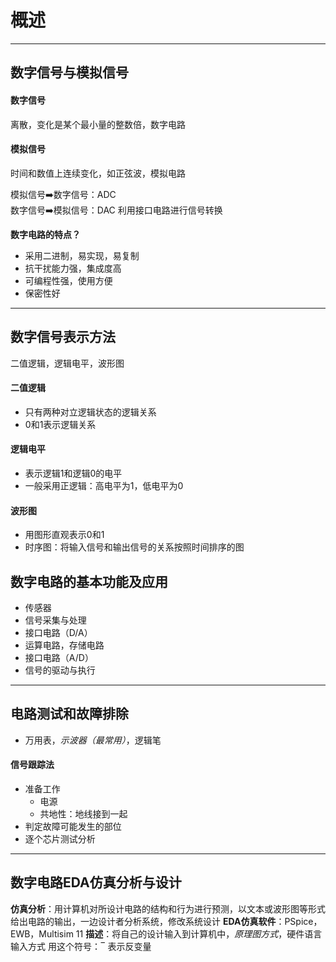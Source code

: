 # 概述
***
## 数字信号与模拟信号
#### 数字信号
离散，变化是某个最小量的整数倍，数字电路
#### 模拟信号
时间和数值上连续变化，如正弦波，模拟电路


模拟信号➡️数字信号：ADC  
数字信号➡️模拟信号：DAC
利用接口电路进行信号转换

**数字电路的特点？**
* 采用二进制，易实现，易复制
* 抗干扰能力强，集成度高
* 可编程性强，使用方便
* 保密性好
*** 
## 数字信号表示方法
二值逻辑，逻辑电平，波形图
#### 二值逻辑
* 只有两种对立逻辑状态的逻辑关系
* 0和1表示逻辑关系
#### 逻辑电平
* 表示逻辑1和逻辑0的电平
* 一般采用正逻辑：高电平为1，低电平为0
#### 波形图
* 用图形直观表示0和1
* 时序图：将输入信号和输出信号的关系按照时间排序的图
## 数字电路的基本功能及应用
* 传感器
* 信号采集与处理
* 接口电路（D/A）
* 运算电路，存储电路
* 接口电路（A/D）
* 信号的驱动与执行
***
## 电路测试和故障排除
* 万用表，*示波器（最常用）*，逻辑笔
#### 信号跟踪法
* 准备工作
  * 电源
  * 共地性：地线接到一起
* 判定故障可能发生的部位
* 逐个芯片测试分析
***
## 数字电路EDA仿真分析与设计
**仿真分析**：用计算机对所设计电路的结构和行为进行预测，以文本或波形图等形式给出电路的输出，一边设计者分析系统，修改系统设计
**EDA仿真软件**：PSpice，EWB，Multisim 11
**描述**：将自己的设计输入到计算机中，*原理图方式*，硬件语言输入方式
用这个符号：‾ 表示反变量
